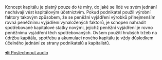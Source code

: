 
Koncept kapitálu je platný pouze do té míry, do jaké se lidé ve svém jednání nechávají vést kapitálovým účetnictvím. Pokud podnikatel použil výrobní faktory takovým způsobem, že se peněžní vyjádření výrobků přinejmenším rovná peněžnímu vyjádření vynaložených faktorů, je schopen nahradit spotřebované kapitálové statky novými, jejichž peněžní vyjádření je rovno peněžnímu vyjádření těch spotřebovaných. Ovšem použití hrubých tržeb na údržbu kapitálu, spotřebu a akumulaci nového kapitálu je vždy důsledkem účelného jednání ze strany podnikatelů a kapitalistů.

[🔊 Poslechnout audio](/data/7-paragraphs/audio/chapter_93/para_012-Koncept-kapitlu-je-platn-pouze-do-t-mry-do-ja.mp3)
